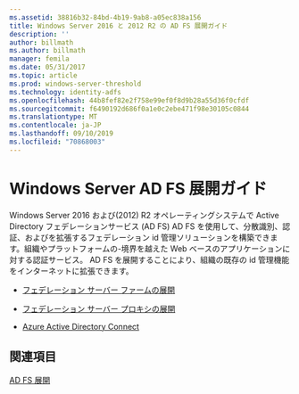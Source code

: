 ```yaml
---
ms.assetid: 38816b32-84bd-4b19-9ab8-a05ec838a156
title: Windows Server 2016 と 2012 R2 の AD FS 展開ガイド
description: ''
author: billmath
ms.author: billmath
manager: femila
ms.date: 05/31/2017
ms.topic: article
ms.prod: windows-server-threshold
ms.technology: identity-adfs
ms.openlocfilehash: 44b8fef82e2f758e99ef0f8d9b28a55d36f0cfdf
ms.sourcegitcommit: f6490192d686f0a1e0c2ebe471f98e30105c0844
ms.translationtype: MT
ms.contentlocale: ja-JP
ms.lasthandoff: 09/10/2019
ms.locfileid: "70868003"
---
```

# <a name="windows-server-ad-fs-deployment-guide"></a>Windows Server AD FS 展開ガイド


Windows Server 2016 および\(2012\) R2 オペレーティングシステムで Active Directory フェデレーションサービス (AD FS) AD FS を使用して、分散識別、認証、およびを拡張するフェデレーション id 管理ソリューションを構築できます。組織やプラットフォームの\-境界を越えた Web ベースのアプリケーションに対する認証サービス。 AD FS を展開することにより、組織の既存の id 管理機能をインターネットに拡張できます。  
  
-   [フェデレーション サーバー ファームの展開](Deploying-a-Federation-Server-Farm.md)  
  
-   [フェデレーション サーバー プロキシの展開](Deploying-Federation-Server-Proxies.md)  
  
-   [Azure Active Directory Connect](Azure-Active-Directory-Connect.md)  
  
## <a name="see-also"></a>関連項目  
[AD FS 展開](../../ad-fs/AD-FS-Deployment.md)  

  


